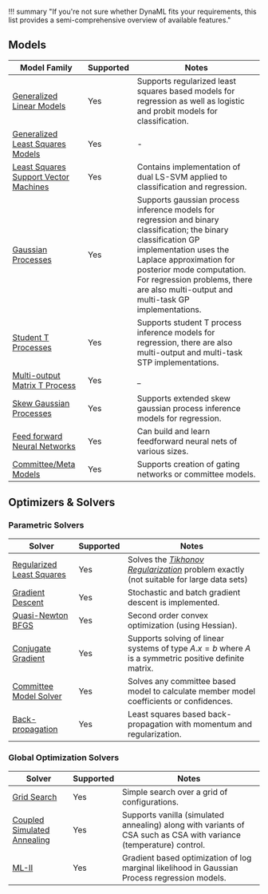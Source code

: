 !!! summary
    "If you're not sure whether DynaML fits your requirements, this list provides a semi-comprehensive overview of available features."

## Models

Model Family | Supported | Notes
--------|-----------|-----------
[Generalized Linear Models](/core/core_glm.md) | Yes | Supports regularized least squares based models for regression as well as logistic and probit models for classification.
[Generalized Least Squares Models](/core/core_gls.md) | Yes | -
[Least Squares Support Vector Machines](/core/core_lssvm.md) | Yes | Contains implementation of dual LS-SVM applied to classification and regression.
[Gaussian Processes](/core/core_gp.md) | Yes | Supports gaussian process inference models for regression and binary classification; the binary classification GP implementation uses the Laplace approximation for posterior mode computation. For regression problems, there are also multi-output and multi-task GP implementations.
[Student T Processes](/core/core_stp.md) | Yes | Supports student T process inference models for regression, there are also multi-output and multi-task STP implementations.
[Multi-output Matrix T Process](/core/core_multi_output_t.md) | Yes | _
[Skew Gaussian Processes](/core/core_esgp.md) | Yes | Supports extended skew gaussian process inference models for regression.
[Feed forward Neural Networks](/core/core_ffn_new.md)| Yes | Can build and learn feedforward neural nets of various sizes.
[Committee/Meta Models](/core/core_model_hierarchy.md#meta-modelsmodel-ensembles) | Yes | Supports creation of gating networks or committee models.

## Optimizers & Solvers

### Parametric Solvers

Solver | Supported | Notes
--------|-----------|-----------
[Regularized Least Squares](/core/core_opt_convex.md#regularized-least-squares) | Yes | Solves the [_Tikhonov Regularization_](https://en.wikipedia.org/wiki/Tikhonov_regularization) problem exactly (not suitable for large data sets)
[Gradient Descent](/core/core_opt_convex.md#gradient-descent) | Yes | Stochastic and batch gradient descent is implemented.
[Quasi-Newton BFGS](/core/core_opt_convex.md#quasi-newton-bfgs) | Yes | Second order convex optimization (using Hessian).
[Conjugate Gradient](/core/core_opt_convex.md#conjugate-gradient) | Yes | Supports solving of linear systems of type $A.x = b$ where $A$ is a symmetric positive definite matrix.
[Committee Model Solver](/core/core_opt_convex.md#committee-model-solver) | Yes | Solves any committee based model to calculate member model coefficients or confidences.
[Back-propagation](/core/core_opt_convex.md#backpropagation-with-momentum) | Yes | Least squares based back-propagation with momentum and regularization.

### Global Optimization Solvers

Solver | Supported | Notes
--------|-----------|-----------
[Grid Search](/core/core_opt_global.md#grid-search) | Yes | Simple search over a grid of configurations.
[Coupled Simulated Annealing](/core/core_opt_global.md#coupled-simulated-annealing) | Yes | Supports vanilla (simulated annealing) along with variants of CSA such as CSA with variance (temperature) control.
[ML-II](/core/core_opt_global.md#maximum-likelihood-ml-ii)| Yes | Gradient based optimization of log marginal likelihood in Gaussian Process regression models.
